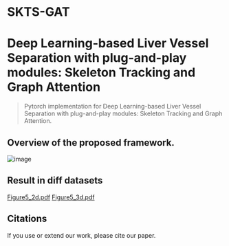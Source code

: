 # SKTS-GAT


# Deep Learning-based Liver Vessel Separation with plug-and-play modules: Skeleton Tracking and Graph Attention


> Pytorch implementation for Deep Learning-based Liver Vessel Separation with plug-and-play modules: Skeleton Tracking and Graph Attention.

## Overview of the proposed framework.

![image](https://github.com/user-attachments/assets/f184ebe1-1e08-4b3b-8ed4-393fe5668832)


## Result in diff datasets
[Figure5_2d.pdf](https://github.com/user-attachments/files/16360461/Figure5_2d.pdf)
[Figure5_3d.pdf](https://github.com/user-attachments/files/16360463/Figure5_3d.pdf)



## Citations
If you use or extend our work, please cite our paper.
